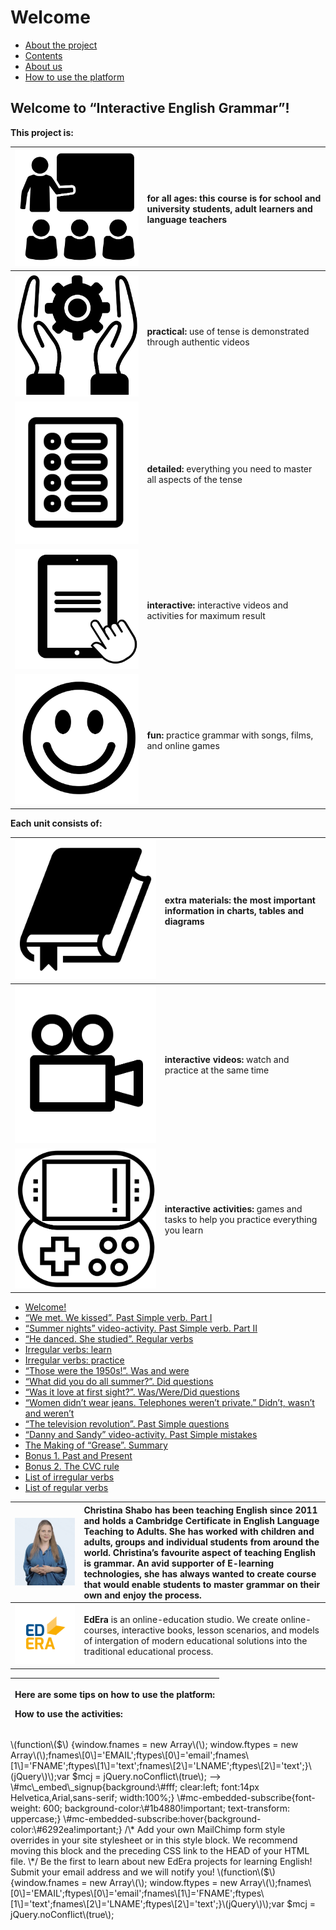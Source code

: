 # Welcome

* [About the project](./#home)
* [Contents](./#menu61)
* [About us](./#menu62)
* [How to use the platform](./#menu64)

## **Welcome to “Interactive English Grammar”!**

 **This project is:**

| ![](.gitbook/assets/29.png) |  **for all ages:** this course is for school and university students, adult learners and language teachers |
| :--- | :--- |
|  |  |
| ![](.gitbook/assets/26%20%281%29.png) |  **practical:** use of tense is demonstrated through authentic videos |
| ![](.gitbook/assets/25%20%281%29.png) |  **detailed:** everything you need to master all aspects of the tense |
| ![](.gitbook/assets/28%20%282%29.png) |  **interactive:** interactive videos and activities for maximum result |
| ![](.gitbook/assets/27%20%281%29.png) |  **fun:** practice grammar with songs, films, and online games |

 **Each unit consists of:**

| ![](.gitbook/assets/31%20%281%29.png) |  **extra materials:** the most important information in charts, tables and diagrams |
| :--- | :--- |
| ![](.gitbook/assets/30%20%282%29.png) |  **interactive videos:** watch and practice at the same time |
| ![](.gitbook/assets/32%20%282%29.png) |  **interactive activities:** games and tasks to help you practice everything you learn |

* [Welcome!](https://english2.ed-era.com/2/grease.html)
* [“We met. We kissed”. Past Simple verb. Part I](https://english2.ed-era.com/2/regular-or-irregular-introduction.html)
* [“Summer nights” video-activity. Past Simple verb. Part II](https://english2.ed-era.com/2/regular-or-irregular.html)
* [“He danced. She studied”. Regular verbs](https://english2.ed-era.com/2/regular-verbs-spelling.html)
* [Irregular verbs: learn](https://english2.ed-era.com/2/learn.html)
* [Irregular verbs: practice](https://english2.ed-era.com/2/practice.html)
* [“Those were the 1950s!”. Was and were](https://english2.ed-era.com/2/was.html)
* [“What did you do all summer?”. Did questions](https://english2.ed-era.com/2/did.html)
* [“Was it love at first sight?”. Was/Were/Did questions](https://english2.ed-era.com/2/grease-questions.html)
* [“Women didn’t wear jeans. Telephones weren’t private.” Didn’t, wasn’t and weren’t](https://english2.ed-era.com/2/didnt-wasnt.html)
* [“The television revolution”. Past Simple questions](https://english2.ed-era.com/2/talking-about-the-past.html)
* [“Danny and Sandy” video-activity. Past Simple mistakes](https://english2.ed-era.com/2/affirmative.html)
* [The Making of “Grease”. Summary](https://english2.ed-era.com/2/summary.html)
* [Bonus 1. Past and Present](https://english2.ed-era.com/2/CVC.html)
* [Bonus 2. The CVC rule](https://english2.ed-era.com/2/CVC-2.html)
* [List of irregular verbs](https://english2.ed-era.com/2/tablitsya_nepravilnih_diesliv.html)
* [List of regular verbs](https://english2.ed-era.com/2/tablitsya_pravilnih_diesliv.html)

| ![](.gitbook/assets/33.png) |  **Christina Shabo** has been teaching English since 2011 and holds a Cambridge Certificate in English Language Teaching to Adults. She has worked with children and adults, groups and individual students from around the world. Christina’s favourite aspect of teaching English is grammar. An avid supporter of E-learning technologies, she has always wanted to create course that would enable students to master grammar on their own and enjoy the process. |
| :--- | :--- |
| ![](.gitbook/assets/34.png) |  **EdEra** is an online-education studio. We create online-courses, interactive books, lesson scenarios, and models of intergation of modern educational solutions into the traditional educational process. |

<table>
  <thead>
    <tr>
      <th style="text-align:left">
        <p><b>Here are some tips on how to use the platform:</b>
        </p>
        <p><b>How to use the activities:</b>
        </p>
      </th>
    </tr>
  </thead>
  <tbody></tbody>
</table> \(function\($\) {window.fnames = new Array\(\); window.ftypes = new Array\(\);fnames\[0\]='EMAIL';ftypes\[0\]='email';fnames\[1\]='FNAME';ftypes\[1\]='text';fnames\[2\]='LNAME';ftypes\[2\]='text';}\(jQuery\)\);var $mcj = jQuery.noConflict\(true\); --&gt;  
  \#mc\_embed\_signup{background:\#fff; clear:left; font:14px Helvetica,Arial,sans-serif; width:100%;}  
  \#mc-embedded-subscribe{font-weight: 600; background-color:\#1b4880!important; text-transform: uppercase;}  
  \#mc-embedded-subscribe:hover{background-color:\#6292ea!important;}  
  /\* Add your own MailChimp form style overrides in your site stylesheet or in this style block.  
     We recommend moving this block and the preceding CSS link to the HEAD of your HTML file. \*/  
 Be the first to learn about new EdEra projects for learning English! Submit your email address and we will notify you! \(function\($\) {window.fnames = new Array\(\); window.ftypes = new Array\(\);fnames\[0\]='EMAIL';ftypes\[0\]='email';fnames\[1\]='FNAME';ftypes\[1\]='text';fnames\[2\]='LNAME';ftypes\[2\]='text';}\(jQuery\)\);var $mcj = jQuery.noConflict\(true\);

